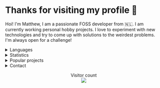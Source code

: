 <h1>Thanks for visiting my profile 👋</h1>

Hoi! I'm Matthew, I am a passionate FOSS developer from 🇳🇱. I am currently working personal hobby projects. I love to experiment with new technologies and try to come up with solutions to the weirdest problems. I'm always open for a challenge!
<br/>
<details>
      <summary> Languages </summary>
Here are the languages I know/am learning:
<br>
- Rust
<br>
- JavaScript/TypeScript
<br>
- .NET Core
<br>
- Python
<br>
- C
<br>
- A bit of go
<br>
- A bit of Java
<br> 
- Basics of x86 and RISC-V assembly
<br />
<br />
</details>
<details>
      <summary> Statistics </summary>
<br/>
  <img align="center" src="https://github-readme-stats.vercel.app/api?username=AltF02&show_icons=true&include_all_commits=true&theme=dracula" alt="AltF02's github stats" />
<br />
      
  <!--START_SECTION:waka-->
**🐱 My GitHub Data** 

> 🏆 289 Contributions in the Year 2022
 > 
> 📦 44.7 kB Used in GitHub's Storage 
 > 
> 💼 Opted to Hire
 > 
> 📜 62 Public Repositories 
 > 
> 🔑 22 Private Repositories  
 > 
**I Mostly Code in Rust** 

```text
Rust                     29 repos            ██████████░░░░░░░░░░░░░░░   39.73% 
Python                   19 repos            ██████░░░░░░░░░░░░░░░░░░░   26.03% 
JavaScript               8 repos             ██░░░░░░░░░░░░░░░░░░░░░░░   10.96% 
TypeScript               4 repos             █░░░░░░░░░░░░░░░░░░░░░░░░   5.48% 
Vue                      3 repos             █░░░░░░░░░░░░░░░░░░░░░░░░   4.11%

```



 Last Updated on 04/09/2022 20:00:45 UTC
<!--END_SECTION:waka-->
</details>
<details>
      <summary> Popular projects</summary>
            <a href="https://github.com/AltF02/x11-rs">
            <img align="center" src="https://github-readme-stats.vercel.app/api/pin/?username=AltF02&repo=X11-rs&theme=dracula" /> 
            <a href="https://github.com/AltF02/mouse-rs">
            <img align="center" src="https://github-readme-stats.vercel.app/api/pin/?username=AltF02&repo=mouse-rs&theme=dracula" />
            <a href="https://github.com/Rust-for-Linux/linux">
            <img align="center" src="https://github-readme-stats.vercel.app/api/pin/?username=Rust-for-linux&repo=linux&theme=dracula" /> 
      </a>
</details>
<details>
      <summary> Contact </summary>
<br/>
My contact details are available on <a href="https://altf2.dev">my site</a>
<br/>
</details>
  <p align="center"> 
  Visitor count<br>
  <img src="https://profile-counter.glitch.me/AltF02/count.svg" />
</p>


